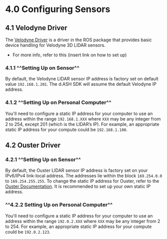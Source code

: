 # 4.0 Configuring Sensors
## 4.1 Velodyne Driver

The [Velodyne Driver](http://wiki.ros.org/velodyne_driver) is a driver in the ROS package that provides basic device handling for Velodyne 3D LIDAR sensors.

- For more info, refer to this (insert link on how to set up)

### 4.1.1 ^^Setting Up on Sensor^^
By default, the Velodyne LIDAR sensor IP address is factory set on default value `192.168.1.201`. The d.ASH SDK will assume the default Velodyne IP address.

### 4.1.2 ^^Setting Up on Personal Computer^^
You'll need to configure a static IP address for your computer to use an address within the range `192.168.1.XXX` where `XXX` may be any integer from 2 to 254, except 201 (which is the LIDAR’s IP). For example, an appropriate static IP address for your compute could be `192.168.1.100`. 

## 4.2 Ouster Driver

### 4.2.1 ^^Setting Up on Sensor^^
By default, the Ouster LIDAR sensor IP address is factory set on your IPv6/IPv4 link-local address. The addresses lie within the block `169.254.0.0` to `169.254.255.255`. To change the static IP address for Ouster, refer to the [Ouster Documentation](https://data.ouster.io/downloads/software-user-manual/software-user-manual-v2p0.pdf). It is recommended to set up your own static IP address. 

### ^^4.2.2 Setting Up on Personal Computer^^

You'll need to configure a static IP address for your computer to use an address within the range `192.0.2.XXX` where `XXX` may be any integer from 2 to 254. For example, an appropriate static IP address for your compute could be `192.0.2.123`. 

